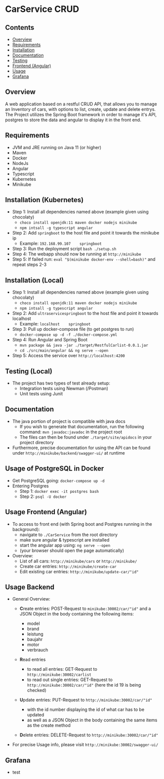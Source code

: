 # CarService CRUD

## Contents
- [Overview](#Overview)
- [Requirements](#Requirements)
- [Installation](#Installation)
- [Documentation](#Documentation)
- [Testing](#Testing)
- [Frontend (Angular)](#Frontend (Angular))
- [Usage](#Usage)
- [Grafana](#Grafana)


## Overview
A web application based on a restful CRUD API, that allows you to manage an Inventory of cars, with options to list, create, update and delete entrys. 
The Project utilizes the Spring Boot framework in order to manage it's API, postgres to store the data and angular to display it in the front end.

## Requirements
- JVM and JRE running on Java 11 (or higher)
- Maven
- Docker
- NodeJs
- Angular
- Typescript
- Kubernetes
- Minikube

## Installation (Kubernetes)
- Step 1: Install all dependencies named above (example given using chocolaty)
    - ``choco install openjdk:11 maven docker nodejs minikube``
    - ``npm intsall -g typescript angular``
- Step 2: Add ``springboot`` to the host file and point it towards the minikube ip
    - Example: ``192.168.99.107    springboot``
- Step 3: Run the deployment script ``bash ./setup.sh``
- Step 4: The webapp should now be running at ``http://minikube``
- Step 5: If failed run: ``eval "$(minikube docker-env --shell=bash)"`` and repeat steps 2-3

## Installation (Local)
- Step 1: Install all dependencies named above (example given using chocolaty)
    - ``choco install openjdk:11 maven docker nodejs minikube``
    - ``npm intsall -g typescript angular``
- Step 2: Add ``ultraservicespringboot`` to the host file and point it towards localhost
    - Example: ``localhost    springboot``
- Step 3: Pull up docker-compose file (to get postgres to run)
    - ``docker-compose up -d -f ./docker-compose.yml``
- Step 4: Run Angular and Spring Boot
    - ``mvn package && java -jar ./target/RestfulCarlist-0.0.1.jar``
     - ``cd ./src/main/angular && ng serve --open``
- Step 5: Access the service over ``http://localhost:4200``

## Testing (Local)
- The project has two types of test already setup: 
    - Integration tests using Newman (/Postman)
    - Unit tests using Junit

## Documentation
- The java portion of project is compatible with java docs
    - If you wish to generate that documentation, run the following command: ``mvn javadoc:javadoc`` in the project root
    - The files can then be found under ``./target/site/apidocs`` in your project directory
- Furthermore, precise documentation for using the API can be found under ``http://minikube/backend/swagger-ui/`` at runtime

## Usage of PostgreSQL in Docker
- Get PostgreSQL going: ``docker-compose up -d``
- Entering Postgres
    - Step 1: ``docker exec -it postgres bash``
    - Step 2: ``psql -U docker``
    
## Usage Frontend (Angular)
- To access to front end (with Spring boot and Postgres running in the background):
    - navigate to ``./CarService`` from the root directory
    - make sure angular & typescript are installed 
    - start the angular app using: ``ng serve --open``
    - (your browser should open the page automatically)
- Overview:
    - List of all cars: ``http://minikube/cars`` or ``http://minikube/``
    - Create car entries: ``http://minikube/create-car``
    - Edit existing car entries: ``http://minikube/update-car/"id"``

## Usage Backend
- General Overview:
    - **C**reate entries: POST-Request to ``minikube:30002/car/"id"`` and a JSON Object in the body containing the following items:
        - model
        - brand
        - leistung
        - baujahr
        - motor
        - verbrauch

    - **R**ead entries
        - to read all entries: GET-Request to ``http://minikube:30002/carlist``
        - to read out single entries: GET-Request to ``http://minikube:30002/car/"id"`` (here the id 19 is being checked)
    - **U**pdate entries: PUT-Request to ``http://minikube:30002/car/"id"``
        - with the id number displaying the id of what car has to be updated 
        - as well as a JSON Object in the body containing the same items as the create method
    - **D**elete entries: DELETE-Request to ``http://minikube:30002/car/"id"``
- For precise Usage info, please visit ``http://minikube:30002/swagger-ui/``

## Grafana
- test


